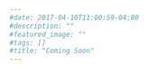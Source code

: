 ```yaml
---
#date: 2017-04-10T11:00:59-04:00
#description: ""
#featured_image: ""
#tags: []
#title: "Coming Soon"
---
```


